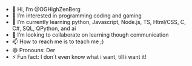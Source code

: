 - 👋 Hi, I’m @OGHighZenBerg
- 👀 I’m interested in programming coding and gaming
- 🌱 I’m currently learning python, Javascript, Node.js, TS, Html/CSS, C, C#, SQL, QPython,  and ai 
- 💞️ I’m looking to collaborate on learning though communication
- 📫 How to reach me is to teach me ;)
- 😄 Pronouns: Der
- ⚡ Fun fact: I don´t even know what i want, till i want it! 


<!---
OGHighZenBerg/OGHighZenBerg is a ✨ special ✨ repository because its `README.md` (this file) appears on your GitHub profile.
You can click the Preview link to take a look at your changes.
--->
